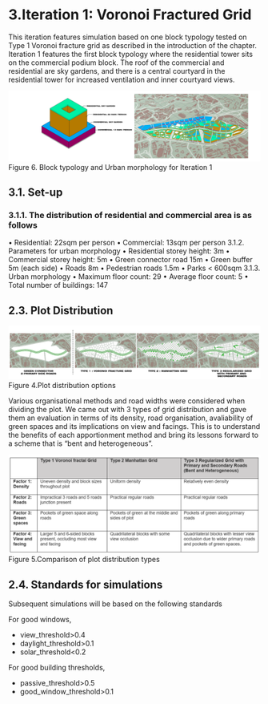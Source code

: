 
# 3.Iteration 1: Voronoi Fractured Grid

This iteration features simulation based on one block typology tested on Type 1 Voronoi fracture grid as described in the introduction of the chapter. Iteration 1 features the first block typology where the residential tower sits on the commercial podium block. The roof of the commercial and residential are sky gardens, and there is a central courtyard in the residential tower for increased ventilation and inner courtyard views.

![Figure 6. Block typology and Urban morphology for Iteration 1](./imgs/iteration_1.png)
Figure 6. Block typology and Urban morphology for Iteration 1

## 3.1.	Set-up
### 3.1.1.	The distribution of residential and commercial area is as follows
•	Residential: 22sqm per person
•	Commercial: 13sqm per person 
3.1.2.	Parameters for urban morphology
•	Residential storey height: 3m
•	Commercial storey height: 5m
•	Green connector road 15m 
•	Green buffer 5m (each side)
•	Roads 8m
•	Pedestrian roads 1.5m
•	Parks < 600sqm
3.1.3.	Urban morphology
•	Maximum floor count: 29
•	Average floor count: 5
•	Total number of buildings: 147









## 2.3.	Plot Distribution

![Figure 4.Plot distribution options](./imgs/plot_types.png)
Figure 4.Plot distribution options

Various organisational methods and road widths were considered when dividing the plot. We came out with 3 types of grid distribution and gave them an evaluation in terms of its density, road organisation, avaliability of green spaces and its implications on view and facings. This is to understand the benefits of each apportionment method and bring its lessons forward to a scheme that is “bent and heterogeneous”.

![Figure 5.Comparison of plot distribution types](./imgs/grid_table.PNG)
Figure 5.Comparison of plot distribution types

## 2.4.	Standards for simulations

Subsequent simulations will be based on the following standards

For good windows, 
* view_threshold>0.4 
* daylight_threshold>0.1 
* solar_threshold<0.2 

For good building thresholds, 
* passive_threshold>0.5 
* good_window_threshold>0.1

